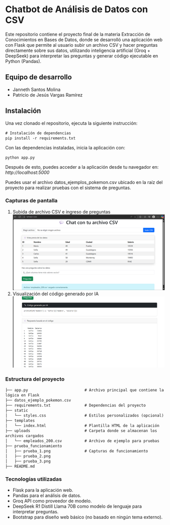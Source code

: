# Chatbot de Análisis de Datos con CSV

Este repositorio contiene el proyecto final de la materia Extracción de Conocimientos en Bases de Datos, donde se desarrolló una aplicación web con Flask que permite al usuario subir un archivo CSV y hacer preguntas directamente sobre sus datos, utilizando inteligencia artificial (Groq + DeepSeek) para interpretar las preguntas y generar código ejecutable en Python (Pandas).

## Equipo de desarrollo

* Janneth Santos Molina
* Patricio de Jesús Vargas Ramírez

## Instalación

Una vez clonado el repositorio, ejecuta la siguiente instrucción:

```
# Instalación de dependencias
pip install -r requirements.txt
```

Con las dependencias instaladas, inicia la aplicación con:

```
python app.py
```

Después de esto, puedes acceder a la aplicación desde tu navegador en: *http://localhost:5000*

Puedes usar el archivo datos_ejemplos_pokemon.csv ubicado en la raíz del proyecto para realizar pruebas con el sistema de preguntas.

### Capturas de pantalla

1. Subida de archivo CSV e ingreso de preguntas
![Inicio](./prueba_funcionamiento/prueba1.png)
2. Visualización del código generado por IA
![Respuesta](./prueba_funcionamiento/prueba2.png)
### Estructura del proyecto

```
├── app.py                         # Archivo principal que contiene la lógica en Flask
├── datos_ejemplo_pokemon.csv
├── requirements.txt               # Dependencias del proyecto
├── static
│   └── styles.css                 # Estilos personalizados (opcional)
├── templates
│   └── index.html                 # Plantilla HTML de la aplicación
├── uploads                        # Carpeta donde se almacenan los archivos cargados
│   └── empleados_200.csv          # Archivo de ejemplo para pruebas
├── prueba_funcionamiento
│   ├── prueba_1.png               # Capturas de funcionamiento
│   ├── prueba_2.png
│   ├── prueba_3.png
├── README.md
```

### Tecnologías utilizadas

* Flask para la aplicación web.
* Pandas para el análisis de datos.
* Groq API como proveedor de modelo.
* DeepSeek R1 Distill Llama 70B como modelo de lenguaje para interpretar preguntas.
* Bootstrap para diseño web básico (no basado en ningún tema externo).

